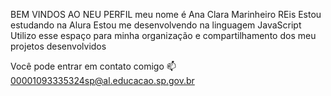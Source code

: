 BEM VINDOS AO NEU PERFIL
meu nome é Ana Clara Marinheiro REis
Estou estudando na Alura
Estou me desenvolvendo na linguagem JavaScript
Utilizo esse espaço para minha organização e compartilhamento dos meu projetos desenvolvidos

Você pode entrar em contato comigo 📫
00001093335324sp@al.educacao.sp.gov.br
